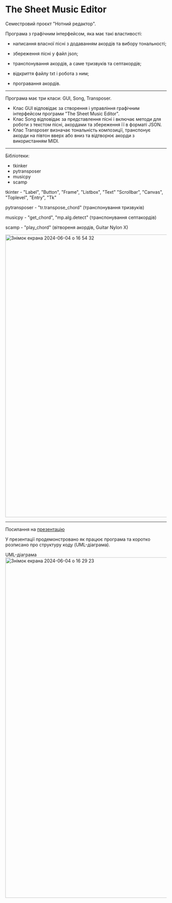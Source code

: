 # The Sheet Music Editor

Семестровий проєкт "Нотний редактор".

Програма з графічним інтерфейсом, яка має такі властивості:

- написання власної пісні з додаванням акордів та вибору тональності;

- збереження пісні у файл json;

- транспонування акордів, а саме тризвуків та септакордів;

- відкриття файлу txt і робота з ним;

- програвання акордів.
---
Програма має три класи: GUI, Song, Transposer. 

- Клас GUI відповідає за створення і управління графічним інтерфейсом програми "The Sheet Music Editor".
- Клас Song відповідає за представлення пісні і включає методи для роботи з текстом пісні, акордами та збереження її в форматі JSON.
- Клас Transposer визначає тональність композиції, транспонує акорди на півтон вверх або вниз та відтворює акорди з використанням MIDI.

---

Бібліотеки:
- tkinker
- pytransposer
- musicpy
- scamp
  
tkinter - "Label", "Button", "Frame", "Listbox", "Text"
          "Scrollbar", "Canvas", "Toplevel", "Entry", "Tk"

pytransposer - "tr.transpose_chord" (транспонування тризвуків)

musicpy - "get_chord", "mp.alg.detect" (транспонування септакордів)

scamp - "play_chord" (вітвореня акордів, Guitar Nylon X)

<img width="880" alt="Знімок екрана 2024-06-04 о 16 54 32" src="https://github.com/katyasolovii/project/assets/144212333/30483046-5b25-4b76-8b6f-a7ed7961cc23">

---
Посилання на [презентацію](https://www.canva.com/design/DAGHAMRkDqg/0w9uHvJZKA1hyqgQbZ7LQQ/edit)

У презентації продемонстровано як працює програма та коротко розписано про структуру коду (UML-діаграма).

UML-діаграма
<img width="1060" alt="Знімок екрана 2024-06-04 о 16 29 23" src="https://github.com/katyasolovii/project/assets/144212333/b7c4b9c4-5099-4d16-9bf2-7f37e34ec54e">
